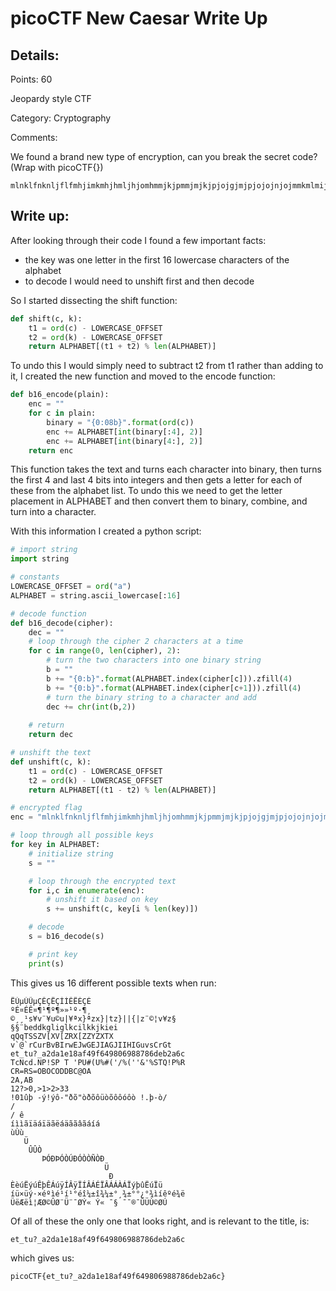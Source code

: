 # picoCTF New Caesar Write Up

## Details:
Points: 60

Jeopardy style CTF

Category: Cryptography

Comments:

We found a brand new type of encryption, can you break the secret code? (Wrap with picoCTF{}) 

```
mlnklfnknljflfmhjimkmhjhmljhjomhmmjkjpmmjmjkjpjojgjmjpjojojnjojmmkmlmijimhjmmj
```

## Write up:

After looking through their code I found a few important facts:

- the key was one letter in the first 16 lowercase characters of the alphabet
- to decode I would need to unshift first and then decode

So I started dissecting the shift function:

```python
def shift(c, k):
	t1 = ord(c) - LOWERCASE_OFFSET
	t2 = ord(k) - LOWERCASE_OFFSET
	return ALPHABET[(t1 + t2) % len(ALPHABET)]
```

To undo this I would simply need to subtract t2 from t1 rather than adding to it, I created the new function and moved to the encode function:

```python
def b16_encode(plain):
	enc = ""
	for c in plain:
		binary = "{0:08b}".format(ord(c))
		enc += ALPHABET[int(binary[:4], 2)]
		enc += ALPHABET[int(binary[4:], 2)]
	return enc
```

This function takes the text and turns each character into binary, then turns the first 4 and last 4 bits into integers and then gets a letter for each of these from the alphabet list. To undo this we need to get the letter placement in ALPHABET and then convert them to binary, combine, and turn into a character.

With this information I created a python script:

```python
# import string
import string

# constants
LOWERCASE_OFFSET = ord("a")
ALPHABET = string.ascii_lowercase[:16]

# decode function
def b16_decode(cipher):
	dec = ""
    # loop through the cipher 2 characters at a time
	for c in range(0, len(cipher), 2):
        # turn the two characters into one binary string
		b = ""
		b += "{0:b}".format(ALPHABET.index(cipher[c])).zfill(4)
		b += "{0:b}".format(ALPHABET.index(cipher[c+1])).zfill(4)
        # turn the binary string to a character and add
		dec += chr(int(b,2))
    
    # return
	return dec

# unshift the text
def unshift(c, k):
	t1 = ord(c) - LOWERCASE_OFFSET
	t2 = ord(k) - LOWERCASE_OFFSET
	return ALPHABET[(t1 - t2) % len(ALPHABET)]

# encrypted flag
enc = "mlnklfnknljflfmhjimkmhjhmljhjomhmmjkjpmmjmjkjpjojgjmjpjojojnjojmmkmlmijimhjmmj"

# loop through all possible keys
for key in ALPHABET:
    # initialize string
	s = ""

    # loop through the encrypted text
	for i,c in enumerate(enc):
        # unshift it based on key
		s += unshift(c, key[i % len(key)])

    # decode
	s = b16_decode(s)

    # print key
	print(s)	
```

This gives us 16 different possible texts when run:

```
ËÚµÚÛµÇÊÇËÇÌÌÊËÈÇÉ
ºÉ¤ÉÊ¤¶¹¶º¶»»¹º·¶¸
©¸¸¹s¥v¨¥u©u|¥ªx}ªzx}|tz}||{|z¨©¦v¥z§
§§¨beddkgliglkcilkkjkiei
qQqTSSZV[XV[ZRX[ZZYZXTX
v`@`rCurBvBIrwEJwGEJIAGJIIHIGuvsCrGt
et_tu?_a2da1e18af49f649806988786deb2a6c
TcNcd.NP!SP T 'PU#(U%#('/%(''&'%STQ!P%R
CR=RS=OBOCODDBC@OA
2A,AB
12?>0,>1>2>33
!01ûþ -ý!ýô-"ðõ"òðõôüòõôôóôò !.þ-ò/
/
/ ê
íììãïäáïäãëáäããâãáíá
ùÙù
   Ü
    ÛÛÒ
       ÞÓÐÞÓÒÚÐÓÒÒÑÒÐ
                     Ü
                      Ð
ÈèúËýúÊþÊÁúÿÍÂÿÏÍÂÁÉÏÂÁÁÀÁÏýþûËúÏü
íü×üý·×éºìé¹í¹°éî¼±î¾¼±°¸¾±°°¿°¾ìíêºé¾ë
ÜëÆëì¦ÆØ©ÛØ¨Ü¨¯ØÝ« Ý­« ¯§­ ¯¯®¯­ÛÜÙ©Ø­Ú
```

Of all of these the only one that looks right, and is relevant to the title, is:

```
et_tu?_a2da1e18af49f649806988786deb2a6c
```

which gives us:

```
picoCTF{et_tu?_a2da1e18af49f649806988786deb2a6c}
```